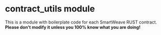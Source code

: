 # contract_utils module

This is a module with boilerplate code for each SmartWeave RUST contract.
**Please don't modify it unless you 100% know what you are doing!**

